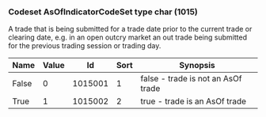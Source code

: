 ### Codeset AsOfIndicatorCodeSet type char (1015)

A trade that is being submitted for a trade date prior to the current trade or clearing date, e.g. in an open outcry market an out trade being submitted for the previous trading session or trading day.

| Name  | Value | Id      | Sort | Synopsis                           |
|-------|-------|---------|------|------------------------------------|
| False | 0     | 1015001 | 1    | false - trade is not an AsOf trade |
| True  | 1     | 1015002 | 2    | true - trade is an AsOf trade      |

